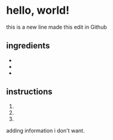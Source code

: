 # hello, world! 
this is a new line
made this edit in Github

## ingredients

*
*
*

## instructions 

1.
2.
3.

adding information i don't want. 

